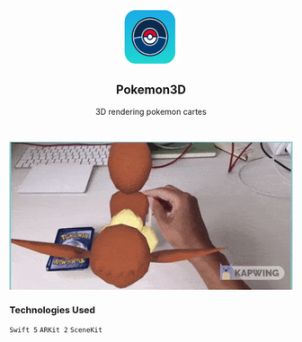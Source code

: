 <!-- PROJECT LOGO -->
<br />
<p align="center">
   <img src="ScreenShot/logo.png" alt="Logo" width="100" height="100">
   <h2 align="center">Pokemon3D</h2>
</p>
<p align="center">
3D rendering pokemon cartes
</p>
<br>

![port-git](ScreenShot/ScreenShot.gif)

### Technologies Used

`Swift 5`  `ARKit 2`  `SceneKit`

